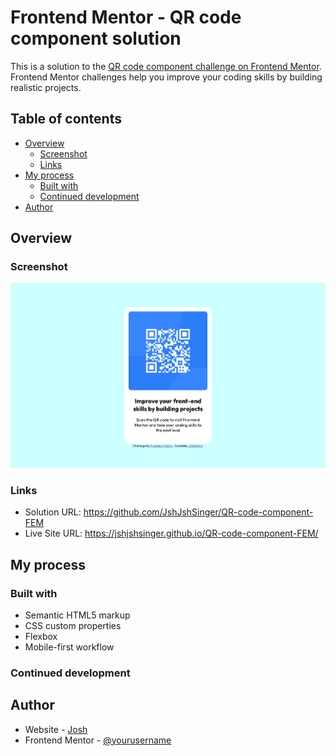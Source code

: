 # Frontend Mentor - QR code component solution

This is a solution to the [QR code component challenge on Frontend Mentor](https://www.frontendmentor.io/challenges/qr-code-component-iux_sIO_H). Frontend Mentor challenges help you improve your coding skills by building realistic projects. 

## Table of contents

- [Overview](#overview)
  - [Screenshot](#screenshot)
  - [Links](#links)
- [My process](#my-process)
  - [Built with](#built-with)
  - [Continued development](#continued-development)
- [Author](#author)

## Overview

### Screenshot

![screenshot of qr element centered on blue background](./design/screencapture-jshjshsinger-github-io-QR-code-component-FEM-2022-10-20-10_31_02.png)

### Links
 
- Solution URL: https://github.com/JshJshSinger/QR-code-component-FEM
- Live Site URL: https://jshjshsinger.github.io/QR-code-component-FEM/

## My process
  

### Built with

- Semantic HTML5 markup
- CSS custom properties
- Flexbox
- Mobile-first workflow

### Continued development


## Author

- Website - [Josh](https://www.jgomotion.com)
- Frontend Mentor - [@yourusername](https://www.frontendmentor.io/profile/yourusername)
